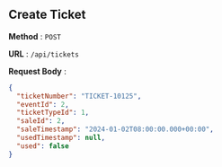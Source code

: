 ## Create Ticket

**Method** : `POST`

**URL** : `/api/tickets`

**Request Body** :

```json
{
  "ticketNumber": "TICKET-10125",
  "eventId": 2,
  "ticketTypeId": 1,
  "saleId": 2,
  "saleTimestamp": "2024-01-02T08:00:00.000+00:00",
  "usedTimestamp": null,
  "used": false
}


